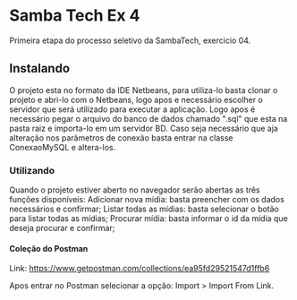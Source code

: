 # Samba Tech Ex 4

Primeira etapa do processo seletivo da SambaTech, exercicio 04.

## Instalando

O projeto esta no formato da IDE Netbeans, para utiliza-lo basta clonar o projeto e abri-lo com o Netbeans, logo apos e necessário escolher o servidor que será utilizado para executar a aplicação.
Logo apos é necessário pegar o arquivo do banco de dados chamado ".sql" que esta na pasta raiz e importa-lo em um servidor BD.
Caso seja necessário que aja alteração nos parâmetros de conexão basta entrar na classe ConexaoMySQL e altera-los.

### Utilizando 

Quando o projeto estiver aberto no navegador serão abertas as três funções disponíveis:
Adicionar nova mídia: basta preencher com os dados necessários e confirmar;
Listar todas as mídias: basta selecionar o botão para listar todas as mídias;
Procurar mídia: basta informar o id da mídia que deseja procurar e confirmar;

#### Coleção do Postman

Link: https://www.getpostman.com/collections/ea95fd29521547d1ffb6

Apos entrar no Postman selecionar a opção: Import > Import From Link.



